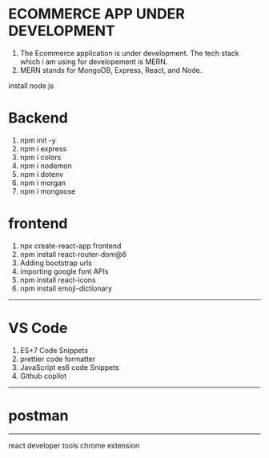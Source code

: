 # ECOMMERCE APP UNDER DEVELOPMENT

1. The Ecommerce application is under development. The tech stack which i am using for developement is MERN.
2. MERN stands for MongoDB, Express, React, and Node.

install node js

# Backend

1. npm init -y
2. npm i express
3. npm i colors
4. npm i nodemon
5. npm i dotenv
6. npm i morgan
7. npm i mongoose

# frontend

1. npx create-react-app frontend
2. npm install react-router-dom@6
3. Adding bootstrap urls
4. importing google font APIs
5. npm install react-icons
6. npm install emoji-dictionary

---

# VS Code

1.  ES+7 Code Snippets
2.  prettier code formatter
3.  JavaScript es6 code Snippets
4.  Github copilot

---

# postman

---

react developer tools chrome extension

